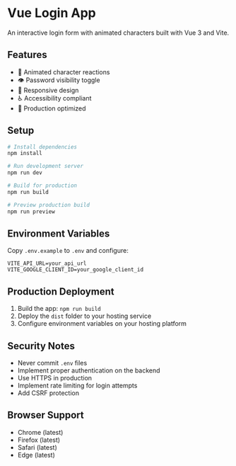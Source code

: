 # Vue Login App

An interactive login form with animated characters built with Vue 3 and Vite.

## Features

- 🎨 Animated character reactions
- 👁️ Password visibility toggle
- 📱 Responsive design
- ♿ Accessibility compliant
- 🚀 Production optimized

## Setup

```bash
# Install dependencies
npm install

# Run development server
npm run dev

# Build for production
npm run build

# Preview production build
npm run preview
```

## Environment Variables

Copy `.env.example` to `.env` and configure:

```
VITE_API_URL=your_api_url
VITE_GOOGLE_CLIENT_ID=your_google_client_id
```

## Production Deployment

1. Build the app: `npm run build`
2. Deploy the `dist` folder to your hosting service
3. Configure environment variables on your hosting platform

## Security Notes

- Never commit `.env` files
- Implement proper authentication on the backend
- Use HTTPS in production
- Implement rate limiting for login attempts
- Add CSRF protection

## Browser Support

- Chrome (latest)
- Firefox (latest)
- Safari (latest)
- Edge (latest)
